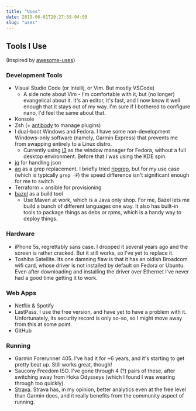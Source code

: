 ```yaml
---
title: "Uses"
date: 2019-06-01T20:27:59-04:00
slug: "uses"
---
```


## Tools I Use

(Inspired by [awesome-uses](https://github.com/wesbos/awesome-uses))

### Development Tools

* Visual Studio Code (or Intellij, or Vim. But mostly VSCode)
  * A side note about Vim - I'm comfortable with it, but (no longer)
    evangelical about it. It's an editor, it's fast, and I now know it
    well enough that it stays out of my way. I'm sure if I bothered to
    configure nano, I'd feel the same about that.
* Konsole
* Zsh (+ [antibody](http://getantibody.github.io/) to manage plugins)
* I dual-boot Windows and Fedora. I have some non-development Windows-only
  software (namely, Garmin Express) that prevents me from swapping entirely
  to a Linux distro.
  * Currently using [i3](https://i3wm.org/) as the window manager for Fedora,
  without a full desktop environment. Before that I was using the KDE spin.
* [jq](https://stedolan.github.io/jq/) for handling json
* [ag](https://geoff.greer.fm/ag/) as a grep replacement. I briefly tried
  [ripgrep](https://github.com/BurntSushi/ripgrep), but for my use case
  (which is typically `grep -F`) the speed difference isn't significant
  enough for me to switch
* Terraform + ansible for provisioning
* [bazel](https://bazel.build/) as a build tool
  * Use Maven at work, which is a Java only shop. For me, Bazel lets me
    build a bunch of different languages one way. It also has built-in
    tools to package things as debs or rpms, which is a handy way to deploy
    things.

### Hardware

* iPhone 5s, regrettably sans case. I dropped it several years ago and
  the screen is rather cracked. But it still works, so I've yet to replace it.
* Toshiba Satellite. Its one damning flaw is that it has an oldish
  Broadcom wifi card, whose driver is not installed by default on Fedora or
  Ubuntu. Even after downloading and installing the driver over Ethernet I've
  never had a good time getting it to work.

### Web Apps

* Netflix & Spotify
* LastPass. I use the free version, and have yet to have a problem with it.
  Unfortunately, its security record is only so-so, so I might move away from
  this at some point.
* GitHub

### Running

* Garmin Forerunner 405. I've had it for ~6 years, and it's starting to
  get pretty beat up. Still works great, though!
* Saucony Freedom ISO. I've gone through 4 (?) pairs of these, after switching
  away from Hoka Odysseys (which I found I was wearing through too quickly).
* [Strava](https://strava.com). Strava has, in my opinion, better analytics
  even at the free level than Garmin does, and it really benefits from the
  community aspect of running.
